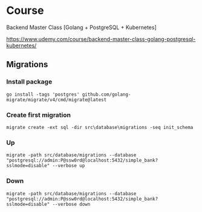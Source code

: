 # Course
Backend Master Class [Golang + PostgreSQL + Kubernetes]

https://www.udemy.com/course/backend-master-class-golang-postgresql-kubernetes/

## Migrations
### Install package
`go install -tags 'postgres' github.com/golang-migrate/migrate/v4/cmd/migrate@latest`

### Create first migration
`migrate create -ext sql -dir src\database\migrations -seq init_schema`

### Up
`migrate -path src/database/migrations --database "postgresql://admin:P@ssw0rd@localhost:5432/simple_bank?sslmode=disable" --verbose up`

### Down
`migrate -path src/database/migrations --database "postgresql://admin:P@ssw0rd@localhost:5432/simple_bank?sslmode=disable" --verbose down`
